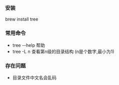 ### 安装

brew install tree

### 常用命令 

* tree --help  帮助
* tree -L n   查看第n级的目录结构 (n是个数字,最小为1)

### 存在问题

* 目录文件中文名会乱码
